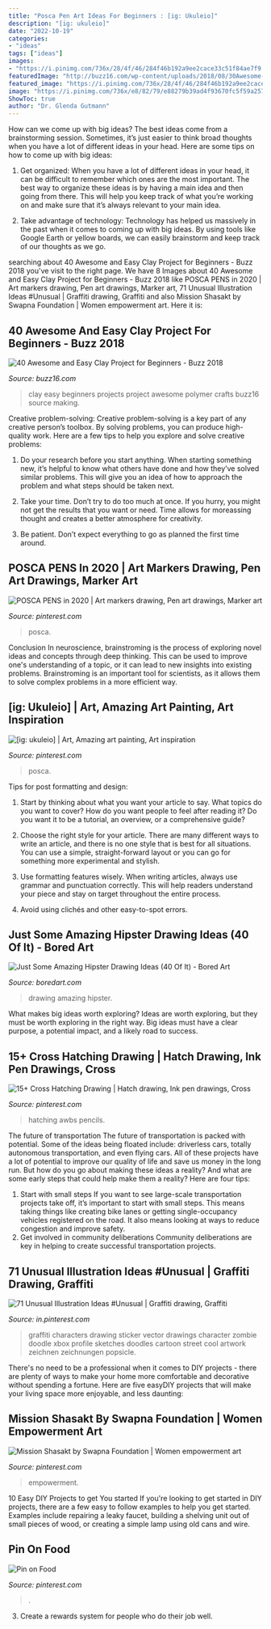 ```yaml
---
title: "Posca Pen Art Ideas For Beginners : [ig: Ukuleio]"
description: "[ig: ukuleio]"
date: "2022-10-19"
categories:
- "ideas"
tags: ["ideas"]
images:
- "https://i.pinimg.com/736x/28/4f/46/284f46b192a9ee2cace33c51f84ae7f9.jpg"
featuredImage: "http://buzz16.com/wp-content/uploads/2018/08/30Awesome-and-Easy-Clay-Project-for-Beginners.jpg"
featured_image: "https://i.pinimg.com/736x/28/4f/46/284f46b192a9ee2cace33c51f84ae7f9.jpg"
image: "https://i.pinimg.com/736x/e8/82/79/e88279b39ad4f93670fc5f59a2570c98.jpg"
ShowToc: true
author: "Dr. Glenda Gutmann"
---
```



How can we come up with big ideas?
The best ideas come from a brainstorming session. Sometimes, it’s just easier to think broad thoughts when you have a lot of different ideas in your head. Here are some tips on how to come up with big ideas:
1. Get organized: When you have a lot of different ideas in your head, it can be difficult to remember which ones are the most important. The best way to organize these ideas is by having a main idea and then going from there. This will help you keep track of what you’re working on and make sure that it’s always relevant to your main idea.

2. Take advantage of technology: Technology has helped us massively in the past when it comes to coming up with big ideas. By using tools like Google Earth or yellow boards, we can easily brainstorm and keep track of our thoughts as we go.

	

		
searching about 40 Awesome and Easy Clay Project for Beginners - Buzz 2018 you've visit to the right page. We have 8 Images about 40 Awesome and Easy Clay Project for Beginners - Buzz 2018 like POSCA PENS in 2020 | Art markers drawing, Pen art drawings, Marker art, 71 Unusual Illustration Ideas #Unusual | Graffiti drawing, Graffiti and also Mission Shasakt by Swapna Foundation | Women empowerment art. Here it is:
		
    
## 40 Awesome And Easy Clay Project For Beginners - Buzz 2018

<img loading=lazy src="http://buzz16.com/wp-content/uploads/2018/08/30Awesome-and-Easy-Clay-Project-for-Beginners.jpg" onerror="this.onerror=null;this.src='https://tse4.mm.bing.net/th?id=OIP.aVZ9QIJILNmIkaJv9kDMRQHaJ4&amp;pid=15.1';" alt="40 Awesome and Easy Clay Project for Beginners - Buzz 2018">

_Source: buzz16.com_

>clay easy beginners projects project awesome polymer crafts buzz16 source making. 

	

Creative problem-solving:
Creative problem-solving is a key part of any creative person’s toolbox. By solving problems, you can produce high-quality work. Here are a few tips to help you explore and solve creative problems:
1) Do your research before you start anything. When starting something new, it’s helpful to know what others have done and how they’ve solved similar problems. This will give you an idea of how to approach the problem and what steps should be taken next.

2) Take your time. Don’t try to do too much at once. If you hurry, you might not get the results that you want or need. Time allows for moreassing thought and creates a better atmosphere for creativity.

3) Be patient. Don’t expect everything to go as planned the first time around.

    
## POSCA PENS In 2020 | Art Markers Drawing, Pen Art Drawings, Marker Art

<img loading=lazy src="https://i.pinimg.com/736x/12/63/e0/1263e08395d4b89b3b06a4426eecab02.jpg" onerror="this.onerror=null;this.src='https://tse1.mm.bing.net/th?id=OIP.jHuYBGlfp18BJXiK10miOQHaJ3&amp;pid=15.1';" alt="POSCA PENS in 2020 | Art markers drawing, Pen art drawings, Marker art">

_Source: pinterest.com_

>posca. 

	

Conclusion
In neuroscience, brainstroming is the process of exploring novel ideas and concepts through deep thinking. This can be used to improve one's understanding of a topic, or it can lead to new insights into existing problems. Brainstroming is an important tool for scientists, as it allows them to solve complex problems in a more efficient way.

    
## [ig: Ukuleio] | Art, Amazing Art Painting, Art Inspiration

<img loading=lazy src="https://i.pinimg.com/736x/9d/9b/4d/9d9b4d40c485f0be867b932d12329f77.jpg" onerror="this.onerror=null;this.src='https://tse1.mm.bing.net/th?id=OIP.rGKBFyiS4Ecy3dfiiRnqEgHaJ3&amp;pid=15.1';" alt="[ig: ukuleio] | Art, Amazing art painting, Art inspiration">

_Source: pinterest.com_

>posca. 

	

Tips for post formatting and design:
1. Start by thinking about what you want your article to say. What topics do you want to cover? How do you want people to feel after reading it? Do you want it to be a tutorial, an overview, or a comprehensive guide?
2. Choose the right style for your article. There are many different ways to write an article, and there is no one style that is best for all situations. You can use a simple, straight-forward layout or you can go for something more experimental and stylish.

3. Use formatting features wisely. When writing articles, always use grammar and punctuation correctly. This will help readers understand your piece and stay on target throughout the entire process.

4. Avoid using clichés and other easy-to-spot errors.

    
## Just Some Amazing Hipster Drawing Ideas (40 Of It) - Bored Art

<img loading=lazy src="https://www.boredart.com/wp-content/uploads/2016/04/Just-Some-Amazing-Hipster-Drawing-Ideas-17.jpg" onerror="this.onerror=null;this.src='https://tse4.mm.bing.net/th?id=OIP.VwkkfEk_zYK5hXpJyjpB_QHaJ4&amp;pid=15.1';" alt="Just Some Amazing Hipster Drawing Ideas (40 Of It) - Bored Art">

_Source: boredart.com_

>drawing amazing hipster. 

	

What makes big ideas worth exploring?
Ideas are worth exploring, but they must be worth exploring in the right way. Big ideas must have a clear purpose, a potential impact, and a likely road to success.

    
## 15+ Cross Hatching Drawing | Hatch Drawing, Ink Pen Drawings, Cross

<img loading=lazy src="https://i.pinimg.com/736x/e8/82/79/e88279b39ad4f93670fc5f59a2570c98.jpg" onerror="this.onerror=null;this.src='https://tse2.mm.bing.net/th?id=OIP.3RSRp4ccAA1swE_quZRFOAHaE_&amp;pid=15.1';" alt="15+ Cross Hatching Drawing | Hatch drawing, Ink pen drawings, Cross">

_Source: pinterest.com_

>hatching awbs pencils. 

	

The future of transportation
The future of transportation is packed with potential. Some of the ideas being floated include: driverless cars, totally autonomous transportation, and even flying cars. All of these projects have a lot of potential to improve our quality of life and save us money in the long run. But how do you go about making these ideas a reality? And what are some early steps that could help make them a reality? Here are four tips: 
1. Start with small steps 
If you want to see large-scale transportation projects take off, it’s important to start with small steps. This means taking things like creating bike lanes or getting single-occupancy vehicles registered on the road. It also means looking at ways to reduce congestion and improve safety. 
2. Get involved in community deliberations 
Community deliberations are key in helping to create successful transportation projects.

    
## 71 Unusual Illustration Ideas #Unusual | Graffiti Drawing, Graffiti

<img loading=lazy src="https://i.pinimg.com/736x/2e/cc/fd/2eccfdff62e276453aaab10c7462e423.jpg" onerror="this.onerror=null;this.src='https://tse2.mm.bing.net/th?id=OIP.MSOHkn77_4jlDqN6n20LMAHaLz&amp;pid=15.1';" alt="71 Unusual Illustration Ideas #Unusual | Graffiti drawing, Graffiti">

_Source: in.pinterest.com_

>graffiti characters drawing sticker vector drawings character zombie doodle xbox profile sketches doodles cartoon street cool artwork zeichnen zeichnungen popsicle. 

	

There's no need to be a professional when it comes to DIY projects - there are plenty of ways to make your home more comfortable and decorative without spending a fortune. Here are five easyDIY projects that will make your living space more enjoyable, and less daunting: 

    
## Mission Shasakt By Swapna Foundation | Women Empowerment Art

<img loading=lazy src="https://i.pinimg.com/736x/28/4f/46/284f46b192a9ee2cace33c51f84ae7f9.jpg" onerror="this.onerror=null;this.src='https://tse1.mm.bing.net/th?id=OIP.1EzyyR9DRhYZtcAslTxa5gHaJ3&amp;pid=15.1';" alt="Mission Shasakt by Swapna Foundation | Women empowerment art">

_Source: pinterest.com_

>empowerment. 

	

10 Easy DIY Projects to get You started
If you're looking to get started in DIY projects, there are a few easy to follow examples to help you get started. Examples include repairing a leaky faucet, building a shelving unit out of small pieces of wood, or creating a simple lamp using old cans and wire.

    
## Pin On Food

<img loading=lazy src="https://i.pinimg.com/736x/84/6d/c5/846dc5de5fae3b0ac6fa30a543f09de3.jpg" onerror="this.onerror=null;this.src='https://tse1.mm.bing.net/th?id=OIP.C2yGKllnkJhwyqdRQ12-jQHaJ4&amp;pid=15.1';" alt="Pin on Food">

_Source: pinterest.com_

>. 

	

3. Create a rewards system for people who do their job well.

